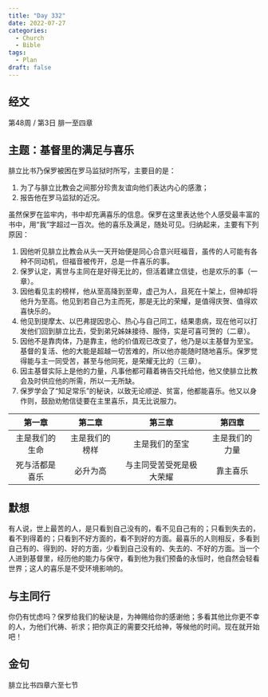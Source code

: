 ```yaml
---
title: "Day 332"
date: 2022-07-27
categories:
  - Church
  - Bible
tags:
  - Plan
draft: false
---
```


## 经文
第48周 / 第3日 腓一至四章

## 主题：基督里的满足与喜乐
腓立比书乃保罗被困在罗马监狱时所写，主要目的是：

1. 为了与腓立比教会之间那分珍贵友谊向他们表达内心的感激；
2. 报告他在罗马监狱的近况。

虽然保罗在监牢内，书中却充满喜乐的信息。保罗在这里表达他个人感受最丰富的书中，用“我”字超过一百次。他的喜乐及满足，随处可见。归纳起来，主要有下列原因：

1. 因他听见腓立比教会从头一天开始便是同心合意兴旺福音，虽传的人可能有各种不同动机，但福音被传开，总是一件喜乐的事。
2. 保罗认定，离世与主同在是好得无比的，但活着建立信徒，也是欢乐的事（一章）。
3. 因他看见主的榜样，他从至高降到至卑，虚己为人，且死在十架上，但神却将他升为至高。他见到若自己为主而死，那是无比的荣耀，是值得庆贺、值得欢喜快乐的。
4. 他见到提摩太、以巴弗提因忠心、热心与自己同工，结果患病，现在他可以打发他们回到腓立比去，受到弟兄姊妹接待、服侍，实是可喜可贺的（二章）。
5. 因他不是靠肉体，乃是靠主，他的价值观已改变了，他乃是以主基督为至宝。基督的复活、他的大能是超越一切苦难的，所以他亦能随时随地喜乐。保罗觉得能与主一同受苦，甚至与他同死，是荣耀无比的（三章）。
6. 因主基督实际上是他的力量，凡事他都可藉着祷告交托给他，他又使腓立比教会及时供应他的所需，所以一无所缺。
7. 保罗学会了“知足常乐”的秘诀，以致无论顺逆、贫富，他都能喜乐。他又以身作则，鼓励劝勉信徒要在主里喜乐，具无比说服力。

|    第一章    |    第二章    |      第三章       |    第四章    |
|:---------:|:---------:|:--------------:|:---------:|
|  主是我们的生命  |  主是我们的榜样  |    主是我们的至宝     |  主是我们的力量  |
|  死与活都是喜乐  |   必升为高    |  与主同受苦受死是极大荣耀  |   靠主喜乐    |

## 默想
有人说，世上最苦的人，是只看到自己没有的，看不见自己有的；只看到失去的，看不到得着的；只看到不好方面的，看不到好的方面。最喜乐的人则相反，多看到自己有的、得到的、好的方面，少看到自己没有的、失去的、不好的方面。当一个人进到基督里，经历他的能力与保守，看到他为我们预备的永恒时，他自然会轻看世界；这人的喜乐是不受环境影响的。

## 与主同行
你仍有忧虑吗？保罗给我们的秘诀是，为神赐给你的感谢他；多看其他比你更不幸的人，为他们代祷、祈求；把你真正的需要交托给神，等候他的时间。现在就开始吧！

## 金句
腓立比书四章六至七节

[comment]: <> (## 附录)

